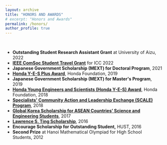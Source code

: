 ```yaml
---
layout: archive
title: "HONORS AND AWARDS"
# excerpt: "Honors and Awards"
permalink: /honors/
author_profile: true
---
```

<!-- Google tag (gtag.js) -->
<script async src="https://www.googletagmanager.com/gtag/js?id=G-FTB71GTS1Y"></script>
<script>
  window.dataLayer = window.dataLayer || [];
  function gtag(){dataLayer.push(arguments);}
  gtag('js', new Date());

  gtag('config', 'G-FTB71GTS1Y');
</script>

<br>
<ul>
	<li><strong>Outstanding Student Research Assistant Grant</strong> at University of Aizu, 2022</li>
	<li><a href="https://icc2022.ieee-icc.org/registration/student-travel-grants.html"><strong>IEEE ComSoc Student Travel Grant</strong></a> for ICC 2022&nbsp;</li>
	<li><strong>Japanese Government Scholarship (MEXT) for Doctoral Program</strong>, 2021</li>
	<li><a href="https://www.hondafoundation.jp/yes/index_en/240#midasi"><strong>Honda Y-E-S Plus Award</strong></a>, Honda Foundation, 2019</li>
	<li><strong>Japanese Government Scholarship (MEXT) for Master&#39;s Program</strong>, 2019</li>
	<li><a href="https://www.hondafoundation.jp/yes/index_en/240#midasi"><strong>Honda Young Engineers and Scientists (Honda Y-E-S) Award</strong></a>, Honda Foundation, 2018</li>
	<li><a href="https://www.temasekfoundation.org.sg/programmes-i/Specialists-Community-Action-and-Leadership-Exchange-SCALE-Programmes"><strong>Specialists&#39; Community Action and Leadership Exchange (SCALE) Program</strong></a>, 2018</li>
	<li><a href="https://www.mofa.go.kr/eng/wpge/m_5719/contents.do"><strong>Global Korea Scholarship for ASEAN Countries&rsquo; Science and Engineering Students</strong></a>, 2017</li>
	<li><a href="https://www.lawrencestingfoundation.org/en/education/lstf-scholarship"><strong>Lawrence S. Ting Scholarship</strong></a>, 2016</li>
	<li><strong>Encourage Scholarship for Outstanding Student,</strong>&nbsp;HUST, 2016</li>
	<li><strong>Second Prize</strong> at Hanoi Mathematical Olympiad for High School Students, 2012</li>
</ul>
